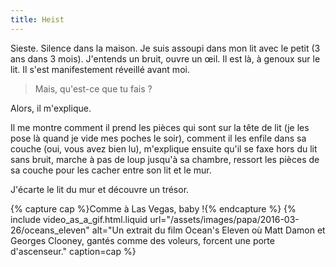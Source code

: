 ```yaml
---
title: Heist
---
```


Sieste. Silence dans la maison. Je suis assoupi dans mon lit avec le petit (3
ans dans 3 mois). J'entends un bruit, ouvre un œil. Il est là, à genoux sur le
lit. Il s'est manifestement réveillé avant moi.

> Mais, qu'est-ce que tu fais ?

Alors, il m'explique.

Il me montre comment il prend les pièces qui sont sur la tête de lit (je les
pose là quand je vide mes poches le soir), comment il les enfile dans sa couche
(oui, vous avez bien lu), m'explique ensuite qu'il se faxe hors du lit sans
bruit, marche à pas de loup jusqu'à sa chambre, ressort les pièces de sa couche
pour les cacher entre son lit et le mur.

J'écarte le lit du mur et découvre un trésor.

{% capture cap %}Comme à Las Vegas, <span lang="en">baby</span>
!{% endcapture %} {% include video_as_a_gif.html.liquid
url="/assets/images/papa/2016-03-26/oceans_eleven"
alt="Un extrait du film Ocean's Eleven où Matt Damon et Georges Clooney, gantés comme des voleurs, forcent une porte d'ascenseur."
caption=cap
%}
